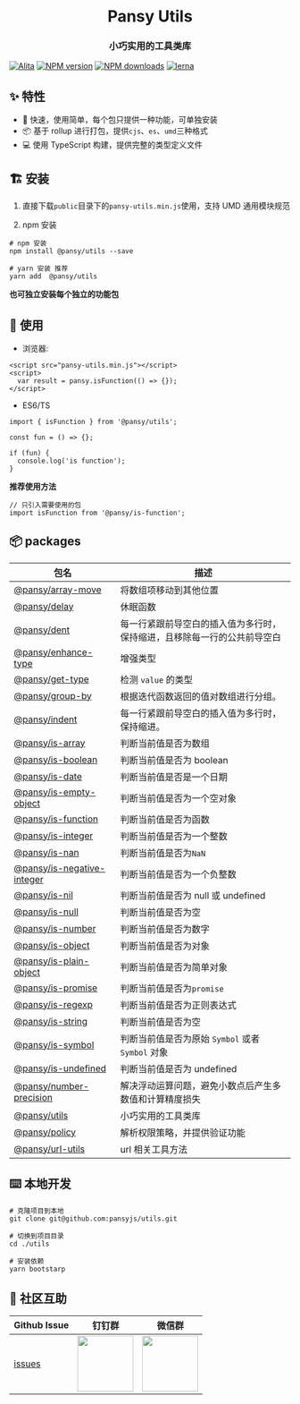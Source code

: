 <h1 align="center">Pansy Utils</h1>

<h3 align="center">小巧实用的工具类库</h3>

[![Alita](https://img.shields.io/badge/alitajs-pansy%20utils-blue.svg)](https://github.com/alitajs)
[![NPM version](https://img.shields.io/npm/v/@pansy/utils.svg?style=flat)](https://npmjs.org/package/@pansy/utils)
[![NPM downloads](http://img.shields.io/npm/dm/@pansy/utils.svg?style=flat)](https://npmjs.org/package/@pansy/utils)
[![lerna](https://img.shields.io/badge/maintained%20with-lerna-cc00ff.svg)](https://lerna.js.org)

## ✨ 特性

- 🚀 快速，使用简单，每个包只提供一种功能，可单独安装
- 📦 基于 rollup 进行打包，提供`cjs`、`es`、`umd`三种格式
- 💻 使用 TypeScript 构建，提供完整的类型定义文件

## 🏗 安装

1. 直接下载`public`目录下的`pansy-utils.min.js`使用，支持 UMD 通用模块规范

2. npm 安装

```
# npm 安装
npm install @pansy/utils --save

# yarn 安装 推荐
yarn add  @pansy/utils
```

**也可独立安装每个独立的功能包**

## 🔨 使用

- 浏览器:

```
<script src="pansy-utils.min.js"></script>
<script>
  var result = pansy.isFunction(() => {});
</script>
```

- ES6/TS

```
import { isFunction } from '@pansy/utils';

const fun = () => {};

if (fun) {
  console.log('is function');
}
```

**推荐使用方法**

```
// 只引入需要使用的包
import isFunction from '@pansy/is-function';
```

## 📦 packages

<!-- start-directory -->

| 包名                                                                                                     | 描述                                                                     |
| -------------------------------------------------------------------------------------------------------- | ------------------------------------------------------------------------ |
| [@pansy/array-move](https://github.com/pansyjs/utils/tree/master/packages/array-move/)                   | 将数组项移动到其他位置                                                   |
| [@pansy/delay](https://github.com/pansyjs/utils/tree/master/packages/delay/)                             | 休眠函数                                                                 |
| [@pansy/dent](https://github.com/pansyjs/utils/tree/master/packages/dent/)                               | 每一行紧跟前导空白的插入值为多行时，保持缩进，且移除每一行的公共前导空白 |
| [@pansy/enhance-type](https://github.com/pansyjs/utils/tree/master/packages/enhance-type/)               | 增强类型                                                                 |
| [@pansy/get-type](https://github.com/pansyjs/utils/tree/master/packages/get-type/)                       | 检测 `value` 的类型                                                      |
| [@pansy/group-by](https://github.com/pansyjs/utils/tree/master/packages/group-by/)                       | 根据迭代函数返回的值对数组进行分组。                                     |
| [@pansy/indent](https://github.com/pansyjs/utils/tree/master/packages/indent/)                           | 每一行紧跟前导空白的插入值为多行时，保持缩进。                           |
| [@pansy/is-array](https://github.com/pansyjs/utils/tree/master/packages/is-array/)                       | 判断当前值是否为数组                                                     |
| [@pansy/is-boolean](https://github.com/pansyjs/utils/tree/master/packages/is-boolean/)                   | 判断当前值是否为 boolean                                                 |
| [@pansy/is-date](https://github.com/pansyjs/utils/tree/master/packages/is-date/)                         | 判断当前值是否是一个日期                                                 |
| [@pansy/is-empty-object](https://github.com/pansyjs/utils/tree/master/packages/is-empty-object/)         | 判断当前值是否为一个空对象                                               |
| [@pansy/is-function](https://github.com/pansyjs/utils/tree/master/packages/is-function/)                 | 判断当前值是否为函数                                                     |
| [@pansy/is-integer](https://github.com/pansyjs/utils/tree/master/packages/is-integer/)                   | 判断当前值是否为一个整数                                                 |
| [@pansy/is-nan](https://github.com/pansyjs/utils/tree/master/packages/is-nan/)                           | 判断当前值是否为`NaN`                                                    |
| [@pansy/is-negative-integer](https://github.com/pansyjs/utils/tree/master/packages/is-negative-integer/) | 判断当前值是否为一个负整数                                               |
| [@pansy/is-nil](https://github.com/pansyjs/utils/tree/master/packages/is-nil/)                           | 判断当前值是否为 null 或 undefined                                       |
| [@pansy/is-null](https://github.com/pansyjs/utils/tree/master/packages/is-nulll/)                        | 判断当前值是否为空                                                       |
| [@pansy/is-number](https://github.com/pansyjs/utils/tree/master/packages/is-number/)                     | 判断当前值是否为数字                                                     |
| [@pansy/is-object](https://github.com/pansyjs/utils/tree/master/packages/is-object/)                     | 判断当前值是否为对象                                                     |
| [@pansy/is-plain-object](https://github.com/pansyjs/utils/tree/master/packages/is-plain-object/)         | 判断当前值是否为简单对象                                                 |
| [@pansy/is-promise](https://github.com/pansyjs/utils/tree/master/packages/is-promise/)                   | 判断当前值是否为`promise`                                                |
| [@pansy/is-regexp](https://github.com/pansyjs/utils/tree/master/packages/is-regexp/)                     | 判断当前值是否为正则表达式                                               |
| [@pansy/is-string](https://github.com/pansyjs/utils/tree/master/packages/is-string/)                     | 判断当前值是否为空                                                       |
| [@pansy/is-symbol](https://github.com/pansyjs/utils/tree/master/packages/is-symbol/)                     | 判断当前值是否为原始 `Symbol` 或者 `Symbol` 对象                         |
| [@pansy/is-undefined](https://github.com/pansyjs/utils/tree/master/packages/is-undefined/)               | 判断当前值是否为 undefined                                               |
| [@pansy/number-precision](https://github.com/pansyjs/utils/tree/master/packages/number-precision/)       | 解决浮动运算问题，避免小数点后产生多数值和计算精度损失                   |
| [@pansy/utils](https://github.com/pansyjs/utils/tree/master/packages/pansy-utils/)                       | 小巧实用的工具类库                                                       |
| [@pansy/policy](https://github.com/pansyjs/utils/tree/master/packages/policy/)                           | 解析权限策略，并提供验证功能                                             |
| [@pansy/url-utils](https://github.com/pansyjs/utils/tree/master/packages/url-utils/)                     | url 相关工具方法                                                         |

<!-- end-directory -->

## ⌨️ 本地开发

```
# 克隆项目到本地
git clone git@github.com:pansyjs/utils.git

# 切换到项目目录
cd ./utils

# 安装依赖
yarn bootstarp
```

## 🌟 社区互助

| Github Issue                                      | 钉钉群                                                                                     | 微信群                                                                                   |
| ------------------------------------------------- | ------------------------------------------------------------------------------------------ | ---------------------------------------------------------------------------------------- |
| [issues](https://github.com/pansyjs/utils/issues) | <img src="https://github.com/alitajs/alita/blob/master/public/dingding.png" width="100" /> | <img src="https://github.com/alitajs/alita/blob/master/public/wechat.png" width="100" /> |
